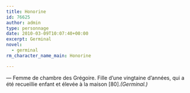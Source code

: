 ```yaml
---
title: Honorine
id: 76625
author: admin
type: personnage
date: 2010-03-09T10:07:40+00:00
excerpt: Germinal
novel:
  - germinal
rm_character_name_main: Honorine

---
```

— Femme de chambre des Grégoire. Fille d&rsquo;une vingtaine d&rsquo;années, qui a été recueillie enfant et élevée à la maison [80]._(Germinal.)_